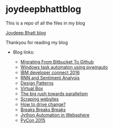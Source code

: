 # joydeepbhattblog

This is a repo of all the files in my blog

[Joydeep Bhatt blog](http://joydeepbhatt.com/)

Thankyou for reading my blog

* Blog links:

    * [Migrating From Bitbucket To Github](http://joydeepbhatt.com/2016/08/migrating-from-bitbucket-to-github/)
    * [Windows task automaton using pywinauto](http://joydeepbhatt.com/2016/07/windows-task-automaton-using-pywinauto/)
    * [IBM developer connect 2016](http://joydeepbhatt.com/2016/06/ibm-developer-connect-2016/)
    * [RNN and Sentiment Analysis](http://joydeepbhatt.com/2016/05/rnn-and-sentiment-analysis/)
    * [Design Patterns](http://joydeepbhatt.com/2016/04/design-patterns/)
    * [Virtual Box](http://joydeepbhatt.com/2016/02/virtual-box/)
    * [The big rush towards parallelism](http://joydeepbhatt.com/2016/01/the-big-rush-towards-parallelism/)
    * [Scraping websites](http://joydeepbhatt.com/2015/11/scraping-websites/)
    * [How to drive change?](http://joydeepbhatt.com/2015/11/how-to-drive-change/)
    * [Breaks Breaks Breaks](http://joydeepbhatt.com/2015/10/breaks-breaks-breaks/)
    * [Jython Automation in Websphere](http://joydeepbhatt.com/2015/10/jython-automation-in-websphere/)
    * [PyCon 2015](http://joydeepbhatt.com/2015/10/pycon-2015/)
